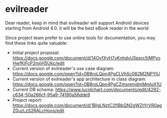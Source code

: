 evilreader
==========

Dear reader, keep in mind that evilreader will support Android devices starting from Android 4.0.
it will be the best eBook reader in the world

Since project team prefer to use online tools for documentation, you may find these links quite valuable:
* Initial project proposal: https://docs.google.com/document/d/14OyfXyH7vKnhdvU5pxrc5iMPyoHwfKjFcP2nxjH5Ukc/edit
* Current version of evilreader's use case diagram: https://docs.google.com/open?id=0B8roLQpn4PgCLVhSc082M2NPYlU
* Current version of evilreader's app architecture in class diagram: https://docs.google.com/open?id=0B8roLQpn4PgCZmxremdmMmloX1U
* Current DB schema: https://www.lucidchart.com/documents/edit/4292-c634-50a266cf-95a9-74190a56dde9
* Project report: https://docs.google.com/document/d/1BIgLNztC2flBbQN2gWZtYrVR0agZ0uzLzS2RALcHoos/edit
